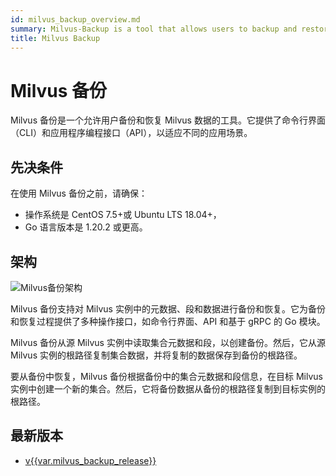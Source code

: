 ```yaml
---
id: milvus_backup_overview.md
summary: Milvus-Backup is a tool that allows users to backup and restore Milvus data.
title: Milvus Backup
---
```


# Milvus 备份

Milvus 备份是一个允许用户备份和恢复 Milvus 数据的工具。它提供了命令行界面（CLI）和应用程序编程接口（API），以适应不同的应用场景。

## 先决条件

在使用 Milvus 备份之前，请确保：

- 操作系统是 CentOS 7.5+或 Ubuntu LTS 18.04+，
- Go 语言版本是 1.20.2 或更高。

## 架构

![Milvus备份架构](..//milvus_backup_architecture.png)

Milvus 备份支持对 Milvus 实例中的元数据、段和数据进行备份和恢复。它为备份和恢复过程提供了多种操作接口，如命令行界面、API 和基于 gRPC 的 Go 模块。

Milvus 备份从源 Milvus 实例中读取集合元数据和段，以创建备份。然后，它从源 Milvus 实例的根路径复制集合数据，并将复制的数据保存到备份的根路径。

要从备份中恢复，Milvus 备份根据备份中的集合元数据和段信息，在目标 Milvus 实例中创建一个新的集合。然后，它将备份数据从备份的根路径复制到目标实例的根路径。

## 最新版本

- [v{{var.milvus_backup_release}}](https://github.com/zilliztech/milvus-backup/releases/tag/v{{var.milvus_backup_release}})
